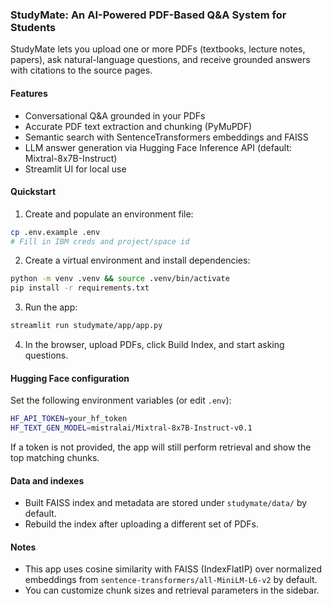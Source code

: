 ### StudyMate: An AI-Powered PDF-Based Q&A System for Students

StudyMate lets you upload one or more PDFs (textbooks, lecture notes, papers), ask natural-language questions, and receive grounded answers with citations to the source pages.

#### Features
- Conversational Q&A grounded in your PDFs
- Accurate PDF text extraction and chunking (PyMuPDF)
- Semantic search with SentenceTransformers embeddings and FAISS
- LLM answer generation via Hugging Face Inference API (default: Mixtral-8x7B-Instruct)
- Streamlit UI for local use

#### Quickstart
1) Create and populate an environment file:

```bash
cp .env.example .env
# Fill in IBM creds and project/space id
```

2) Create a virtual environment and install dependencies:

```bash
python -m venv .venv && source .venv/bin/activate
pip install -r requirements.txt
```

3) Run the app:

```bash
streamlit run studymate/app/app.py
```

4) In the browser, upload PDFs, click Build Index, and start asking questions.

#### Hugging Face configuration
Set the following environment variables (or edit `.env`):

```bash
HF_API_TOKEN=your_hf_token
HF_TEXT_GEN_MODEL=mistralai/Mixtral-8x7B-Instruct-v0.1
```

If a token is not provided, the app will still perform retrieval and show the top matching chunks.

#### Data and indexes
- Built FAISS index and metadata are stored under `studymate/data/` by default.
- Rebuild the index after uploading a different set of PDFs.

#### Notes
- This app uses cosine similarity with FAISS (IndexFlatIP) over normalized embeddings from `sentence-transformers/all-MiniLM-L6-v2` by default.
- You can customize chunk sizes and retrieval parameters in the sidebar.
